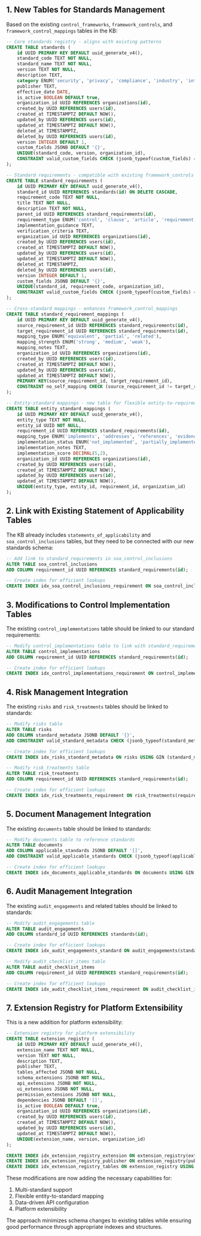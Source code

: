 

## 1. New Tables for Standards Management

Based on the existing `control_frameworks`, `framework_controls`, and `framework_control_mappings` tables in the KB:

```sql
-- Core standards registry - aligns with existing patterns
CREATE TABLE standards (
    id UUID PRIMARY KEY DEFAULT uuid_generate_v4(),
    standard_code TEXT NOT NULL,
    standard_name TEXT NOT NULL,
    version TEXT NOT NULL,
    description TEXT,
    category ENUM('security', 'privacy', 'compliance', 'industry', 'internal'),
    publisher TEXT,
    effective_date DATE,
    is_active BOOLEAN DEFAULT true,
    organization_id UUID REFERENCES organizations(id),
    created_by UUID REFERENCES users(id),
    created_at TIMESTAMPTZ DEFAULT NOW(),
    updated_by UUID REFERENCES users(id),
    updated_at TIMESTAMPTZ DEFAULT NOW(),
    deleted_at TIMESTAMPTZ,
    deleted_by UUID REFERENCES users(id),
    version INTEGER DEFAULT 1,
    custom_fields JSONB DEFAULT '{}',
    UNIQUE(standard_code, version, organization_id),
    CONSTRAINT valid_custom_fields CHECK (jsonb_typeof(custom_fields) = 'object')
);

-- Standard requirements - compatible with existing framework_controls
CREATE TABLE standard_requirements (
    id UUID PRIMARY KEY DEFAULT uuid_generate_v4(),
    standard_id UUID REFERENCES standards(id) ON DELETE CASCADE,
    requirement_code TEXT NOT NULL,
    title TEXT NOT NULL,
    description TEXT NOT NULL,
    parent_id UUID REFERENCES standard_requirements(id),
    requirement_type ENUM('control', 'clause', 'article', 'requirement', 'principle'),
    implementation_guidance TEXT,
    verification_criteria TEXT,
    organization_id UUID REFERENCES organizations(id),
    created_by UUID REFERENCES users(id),
    created_at TIMESTAMPTZ DEFAULT NOW(),
    updated_by UUID REFERENCES users(id),
    updated_at TIMESTAMPTZ DEFAULT NOW(),
    deleted_at TIMESTAMPTZ,
    deleted_by UUID REFERENCES users(id),
    version INTEGER DEFAULT 1,
    custom_fields JSONB DEFAULT '{}',
    UNIQUE(standard_id, requirement_code, organization_id),
    CONSTRAINT valid_custom_fields CHECK (jsonb_typeof(custom_fields) = 'object')
);

-- Cross-standard mappings - enhances framework_control_mappings
CREATE TABLE standard_requirement_mappings (
    id UUID PRIMARY KEY DEFAULT uuid_generate_v4(),
    source_requirement_id UUID REFERENCES standard_requirements(id),
    target_requirement_id UUID REFERENCES standard_requirements(id),
    mapping_type ENUM('equivalent', 'partial', 'related'),
    mapping_strength ENUM('strong', 'medium', 'weak'),
    mapping_notes TEXT,
    organization_id UUID REFERENCES organizations(id),
    created_by UUID REFERENCES users(id),
    created_at TIMESTAMPTZ DEFAULT NOW(),
    updated_by UUID REFERENCES users(id),
    updated_at TIMESTAMPTZ DEFAULT NOW(),
    PRIMARY KEY(source_requirement_id, target_requirement_id),
    CONSTRAINT no_self_mapping CHECK (source_requirement_id != target_requirement_id)
);

-- Entity-standard mappings - new table for flexible entity-to-requirement mapping
CREATE TABLE entity_standard_mappings (
    id UUID PRIMARY KEY DEFAULT uuid_generate_v4(),
    entity_type TEXT NOT NULL,
    entity_id UUID NOT NULL,
    requirement_id UUID REFERENCES standard_requirements(id),
    mapping_type ENUM('implements', 'addresses', 'references', 'evidence_for'),
    implementation_status ENUM('not_implemented', 'partially_implemented', 'implemented', 'not_applicable'),
    implementation_notes TEXT,
    implementation_score DECIMAL(5,2),
    organization_id UUID REFERENCES organizations(id),
    created_by UUID REFERENCES users(id),
    created_at TIMESTAMPTZ DEFAULT NOW(),
    updated_by UUID REFERENCES users(id),
    updated_at TIMESTAMPTZ DEFAULT NOW(),
    UNIQUE(entity_type, entity_id, requirement_id, organization_id)
);
```

## 2. Link with Existing Statement of Applicability Tables

The KB already includes `statements_of_applicability` and `soa_control_inclusions` tables, but they need to be connected with our new standards schema:

```sql
-- Add link to standard_requirements in soa_control_inclusions
ALTER TABLE soa_control_inclusions
ADD COLUMN requirement_id UUID REFERENCES standard_requirements(id);

-- Create index for efficient lookups
CREATE INDEX idx_soa_control_inclusions_requirement ON soa_control_inclusions(requirement_id);
```

## 3. Modifications to Control Implementation Tables

The existing `control_implementations` table should be linked to our standard requirements:

```sql
-- Modify control_implementations table to link with standard_requirements
ALTER TABLE control_implementations
ADD COLUMN requirement_id UUID REFERENCES standard_requirements(id);

-- Create index for efficient lookups
CREATE INDEX idx_control_implementations_requirement ON control_implementations(requirement_id);
```

## 4. Risk Management Integration

The existing `risks` and `risk_treatments` tables should be linked to standards:

```sql
-- Modify risks table
ALTER TABLE risks
ADD COLUMN standard_metadata JSONB DEFAULT '{}',
ADD CONSTRAINT valid_standard_metadata CHECK (jsonb_typeof(standard_metadata) = 'object');

-- Create index for efficient lookups
CREATE INDEX idx_risks_standard_metadata ON risks USING GIN (standard_metadata);

-- Modify risk_treatments table
ALTER TABLE risk_treatments
ADD COLUMN requirement_id UUID REFERENCES standard_requirements(id);

-- Create index for efficient lookups
CREATE INDEX idx_risk_treatments_requirement ON risk_treatments(requirement_id);
```

## 5. Document Management Integration

The existing `documents` table should be linked to standards:

```sql
-- Modify documents table to reference standards
ALTER TABLE documents
ADD COLUMN applicable_standards JSONB DEFAULT '[]',
ADD CONSTRAINT valid_applicable_standards CHECK (jsonb_typeof(applicable_standards) = 'array');

-- Create index for efficient lookups
CREATE INDEX idx_documents_applicable_standards ON documents USING GIN (applicable_standards);
```

## 6. Audit Management Integration

The existing `audit_engagements` and related tables should be linked to standards:

```sql
-- Modify audit_engagements table
ALTER TABLE audit_engagements
ADD COLUMN standard_id UUID REFERENCES standards(id);

-- Create index for efficient lookups
CREATE INDEX idx_audit_engagements_standard ON audit_engagements(standard_id);

-- Modify audit_checklist_items table
ALTER TABLE audit_checklist_items
ADD COLUMN requirement_id UUID REFERENCES standard_requirements(id);

-- Create index for efficient lookups
CREATE INDEX idx_audit_checklist_items_requirement ON audit_checklist_items(requirement_id);
```

## 7. Extension Registry for Platform Extensibility

This is a new addition for platform extensibility:

```sql
-- Extension registry for platform extensibility
CREATE TABLE extension_registry (
    id UUID PRIMARY KEY DEFAULT uuid_generate_v4(),
    extension_name TEXT NOT NULL,
    version TEXT NOT NULL,
    description TEXT,
    publisher TEXT,
    tables_affected JSONB NOT NULL,
    schema_extensions JSONB NOT NULL,
    api_extensions JSONB NOT NULL,
    ui_extensions JSONB NOT NULL,
    permission_extensions JSONB NOT NULL,
    dependencies JSONB DEFAULT '[]',
    is_active BOOLEAN DEFAULT true,
    organization_id UUID REFERENCES organizations(id),
    created_by UUID REFERENCES users(id),
    created_at TIMESTAMPTZ DEFAULT NOW(),
    updated_by UUID REFERENCES users(id),
    updated_at TIMESTAMPTZ DEFAULT NOW(),
    UNIQUE(extension_name, version, organization_id)
);

CREATE INDEX idx_extension_registry_extension ON extension_registry(extension_name, version);
CREATE INDEX idx_extension_registry_publisher ON extension_registry(publisher);
CREATE INDEX idx_extension_registry_tables ON extension_registry USING GIN (tables_affected);
```

These modifications are now adding the necessary capabilities for:

1. Multi-standard support
2. Flexible entity-to-standard mapping
3. Data-driven API configuration
4. Platform extensibility

The approach minimizes schema changes to existing tables while ensuring good performance through appropriate indexes and structures.